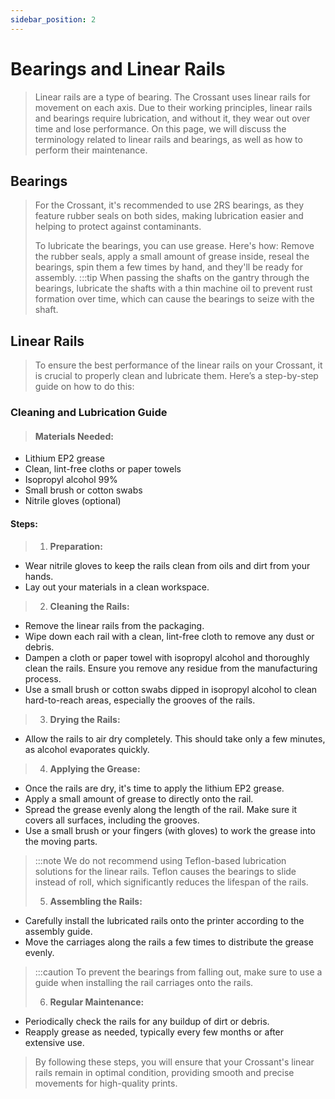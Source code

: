 ```yaml
---
sidebar_position: 2
---
```



# Bearings and Linear Rails
>Linear rails are a type of bearing. The Crossant uses linear rails for movement on each axis. Due to their working principles, linear rails and bearings require lubrication, and without it, they wear out over time and lose performance. On this page, we will discuss the terminology related to linear rails and bearings, as well as how to perform their maintenance.

## Bearings
>For the Crossant, it's recommended to use 2RS bearings, as they feature rubber seals on both sides, making lubrication easier and helping to protect against contaminants.
>
>To lubricate the bearings, you can use grease. Here's how: Remove the rubber seals, apply a small amount of grease inside, reseal the bearings, spin them a few times by hand, and they'll be ready for assembly.
>:::tip
>When passing the shafts on the gantry through the bearings, lubricate the shafts with a thin machine oil to prevent rust formation over time, which can cause the bearings to seize with the shaft.

## Linear Rails
> To ensure the best performance of the linear rails on your Crossant, it is crucial to properly clean and lubricate them. Here’s a step-by-step guide on how to do this:

### Cleaning and Lubrication Guide
>#### Materials Needed:
- Lithium EP2 grease
- Clean, lint-free cloths or paper towels
- Isopropyl alcohol 99%
- Small brush or cotton swabs
- Nitrile gloves (optional)

#### Steps:

>1. **Preparation:**
   - Wear nitrile gloves to keep the rails clean from oils and dirt from your hands.
   - Lay out your materials in a clean workspace.
>
>2. **Cleaning the Rails:**
   - Remove the linear rails from the packaging.
   - Wipe down each rail with a clean, lint-free cloth to remove any dust or debris.
   - Dampen a cloth or paper towel with isopropyl alcohol and thoroughly clean the rails. Ensure you remove any residue from the manufacturing process.
   - Use a small brush or cotton swabs dipped in isopropyl alcohol to clean hard-to-reach areas, especially the grooves of the rails.
>
>3. **Drying the Rails:**
   - Allow the rails to air dry completely. This should take only a few minutes, as alcohol evaporates quickly.
>
>4. **Applying the Grease:**
   - Once the rails are dry, it's time to apply the lithium EP2 grease.
   - Apply a small amount of grease to directly onto the rail.
   - Spread the grease evenly along the length of the rail. Make sure it covers all surfaces, including the grooves.
   - Use a small brush or your fingers (with gloves) to work the grease into the moving parts.
 >:::note
 >We do not recommend using Teflon-based lubrication solutions for the linear rails. Teflon causes the bearings to slide instead of roll, which significantly reduces the lifespan of the rails.
>
>
>5. **Assembling the Rails:**
   - Carefully install the lubricated rails onto the printer according to the assembly guide.
   - Move the carriages along the rails a few times to distribute the grease evenly.
>:::caution
To prevent the bearings from falling out, make sure to use a guide when installing the rail carriages onto the rails.
>
>6. **Regular Maintenance:**
   - Periodically check the rails for any buildup of dirt or debris.
   - Reapply grease as needed, typically every few months or after extensive use.
>
>By following these steps, you will ensure that your Crossant's linear rails remain in optimal condition, providing smooth and precise movements for high-quality prints.
